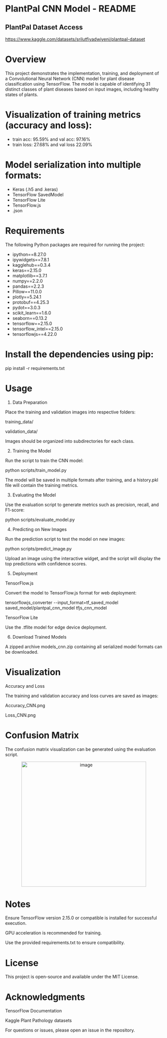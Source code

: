 # PlantPal CNN Model - README

## PlantPal Dataset Access
https://www.kaggle.com/datasets/srilutfiyadwiyeni/plantpal-dataset

# Overview
This project demonstrates the implementation, training, and deployment of a Convolutional Neural Network (CNN) model for plant disease classification using TensorFlow. The model is capable of identifying 31 distinct classes of plant diseases based on input images, including healthy states of plants.

# Visualization of training metrics (accuracy and loss):
- train acc: 95.59% and val acc: 97.16%
- train loss: 27.68% and val loss 22.09%

# Model serialization into multiple formats:
- Keras (.h5 and .keras)
- TensorFlow SavedModel
- TensorFlow Lite
- TensorFlow.js
- .json

# Requirements
The following Python packages are required for running the project:
- ipython==8.27.0
- ipywidgets==7.8.1
- kagglehub==0.3.4
- keras==2.15.0
- matplotlib==3.7.1
- numpy==2.2.0
- pandas==2.2.3
- Pillow==11.0.0
- plotly==5.24.1
- protobuf==4.25.3
- pydot==3.0.3
- scikit_learn==1.6.0
- seaborn==0.13.2
- tensorflow==2.15.0
- tensorflow_intel==2.15.0
- tensorflowjs==4.22.0

# Install the dependencies using pip:
pip install -r requirements.txt

# Usage

1. Data Preparation

Place the training and validation images into respective folders:

training_data/

validation_data/

Images should be organized into subdirectories for each class.


2. Training the Model

Run the script to train the CNN model:

python scripts/train_model.py

The model will be saved in multiple formats after training, and a history.pkl file will contain the training metrics.

3. Evaluating the Model

Use the evaluation script to generate metrics such as precision, recall, and F1-score:

python scripts/evaluate_model.py

4. Predicting on New Images

Run the prediction script to test the model on new images:

python scripts/predict_image.py

Upload an image using the interactive widget, and the script will display the top predictions with confidence scores.

5. Deployment

TensorFlow.js

Convert the model to TensorFlow.js format for web deployment:

tensorflowjs_converter --input_format=tf_saved_model saved_model/plantpal_cnn_model tfjs_cnn_model

TensorFlow Lite

Use the .tflite model for edge device deployment.

6. Download Trained Models

A zipped archive models_cnn.zip containing all serialized model formats can be downloaded.

# Visualization

Accuracy and Loss

The training and validation accuracy and loss curves are saved as images:

Accuracy_CNN.png

Loss_CNN.png

# Confusion Matrix

The confusion matrix visualization can be generated using the evaluation script.
<p align="center">
  <img src="https://github.com/user-attachments/assets/1bc3fdd6-64ce-417a-8d1f-34435d0c043a" alt="image" width="400"/>
</p>


# Notes

Ensure TensorFlow version 2.15.0 or compatible is installed for successful execution.

GPU acceleration is recommended for training.

Use the provided requirements.txt to ensure compatibility.

# License

This project is open-source and available under the MIT License.

# Acknowledgments

TensorFlow Documentation

Kaggle Plant Pathology datasets

For questions or issues, please open an issue in the repository.

